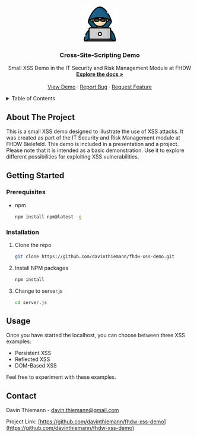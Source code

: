 <br />
<div align="center">
  <a href="https://github.com/davin-thiemann/fhdw-xss-demo">
    <img src="images/hacker.png" alt="Logo" width="95" height="95">
  </a>

<h3 align="center">Cross-Site-Scripting Demo</h3>

  <p align="center">
    Small XSS Demo in the IT Security and Risk Management Module at FHDW
    <br />
    <a href="https://github.com/davinthiemann/fhdw-xss-demo"><strong>Explore the docs »</strong></a>
    <br />
    <br />
    <a href="https://github.com/davinthiemann/fhdw-xss-demo">View Demo</a>
    ·
    <a href="https://github.com/davinthiemann/fhdw-xss-demo/issues/new?labels=bug&template=bug-report---.md">Report Bug</a>
    ·
    <a href="https://github.com/davinthiemann/fhdw-xss-demo/issues/new?labels=enhancement&template=feature-request---.md">Request Feature</a>
  </p>
</div>



<!-- TABLE OF CONTENTS -->
<details>
  <summary>Table of Contents</summary>
  <ol>
    <li>
      <a href="#about-the-project">About The Project</a>
    </li>
    <li>
      <a href="#getting-started">Getting Started</a>
      <ul>
        <li><a href="#prerequisites">Prerequisites</a></li>
        <li><a href="#installation">Installation</a></li>
      </ul>
    </li>
    <li><a href="#usage">Usage</a></li>
  </ol>
</details>



<!-- ABOUT THE PROJECT -->
## About The Project

This is a small XSS demo designed to illustrate the use of XSS attacks. It was created as part of the
IT Security and Risk Management module at FHDW Bielefeld. This demo is included in a presentation and a project. 
Please note that it is intended as a basic demonstration. Use it to explore different possibilities for 
exploiting XSS vulnerabilities.


<!-- GETTING STARTED -->
## Getting Started

### Prerequisites

* npm
  ```sh
  npm install npm@latest -g
  ```

### Installation

1. Clone the repo
   ```sh
   git clone https://github.com/davinthiemann/fhdw-xss-demo.git
   ```
2. Install NPM packages
   ```sh
   npm install
   ```
3. Change to server.js
   ```sh
   cd server.js
   ```


<!-- USAGE EXAMPLES -->
## Usage

Once you have started the localhost, you can choose between three XSS examples:

- Persistent XSS 
- Reflected XSS
- DOM-Based XSS

Feel free to experiment with these examples.


<!-- CONTACT -->
## Contact

Davin Thiemann - davin.thiemann@gmail.com

Project Link: [https://github.com/davinthiemann/fhdw-xss-demo](https://github.com/davinthiemann/fhdw-xss-demo)

